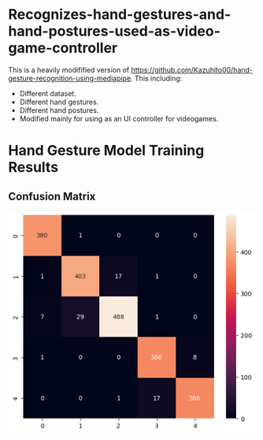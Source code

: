 # Recognizes-hand-gestures-and-hand-postures-used-as-video-game-controller
This is a heavily modifified version of https://github.com/Kazuhito00/hand-gesture-recognition-using-mediapipe.
This including:
* Different dataset.
* Different hand gestures.
* Different hand postures.
* Modified mainly for using as an UI controller for videogames.

# Hand Gesture Model Training Results
## Confusion Matrix
![plot](graph/HandGestureModelConfusionMatrix.png)